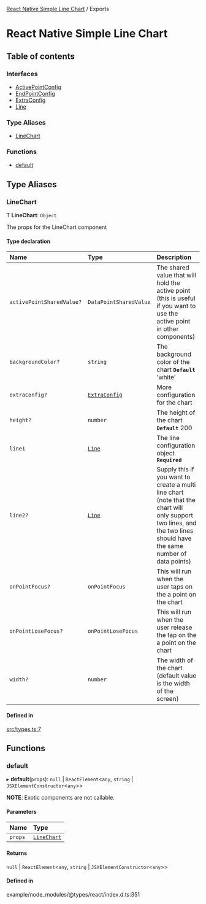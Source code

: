 [React Native Simple Line Chart](README.md) / Exports

# React Native Simple Line Chart

## Table of contents

### Interfaces

- [ActivePointConfig](interfaces/ActivePointConfig.md)
- [EndPointConfig](interfaces/EndPointConfig.md)
- [ExtraConfig](interfaces/ExtraConfig.md)
- [Line](interfaces/Line.md)

### Type Aliases

- [LineChart](modules.md#linechart)

### Functions

- [default](modules.md#default)

## Type Aliases

### LineChart

Ƭ **LineChart**: `Object`

The props for the LineChart component

#### Type declaration

| Name | Type | Description |
| :------ | :------ | :------ |
| `activePointSharedValue?` | `DataPointSharedValue` | The shared value that will hold the active point (this is useful if you want to use the active point in other components) |
| `backgroundColor?` | `string` | The background color of the chart **`Default`** 'white' |
| `extraConfig?` | [`ExtraConfig`](interfaces/ExtraConfig.md) | More configuration for the chart |
| `height?` | `number` | The height of the chart **`Default`** 200 |
| `line1` | [`Line`](interfaces/Line.md) | The line configuration object **`Required`** |
| `line2?` | [`Line`](interfaces/Line.md) | Supply this if you want to create a multi line chart (note that the chart will only support two lines, and the two lines should have the same number of data points) |
| `onPointFocus?` | `onPointFocus` | This will run when the user taps on the a point on the chart |
| `onPointLoseFocus?` | `onPointLoseFocus` | This will run when the user release the tap on the a point on the chart |
| `width?` | `number` | The width of the chart (default value is the width of the screen) |

#### Defined in

[src/types.ts:7](https://github.com/Malaa-tech/react-native-simple-line-chart/blob/ac4e4fd/src/types.ts#L7)

## Functions

### default

▸ **default**(`props`): ``null`` \| `ReactElement`<`any`, `string` \| `JSXElementConstructor`<`any`\>\>

**NOTE**: Exotic components are not callable.

#### Parameters

| Name | Type |
| :------ | :------ |
| `props` | [`LineChart`](modules.md#linechart) |

#### Returns

``null`` \| `ReactElement`<`any`, `string` \| `JSXElementConstructor`<`any`\>\>

#### Defined in

example/node_modules/@types/react/index.d.ts:351
